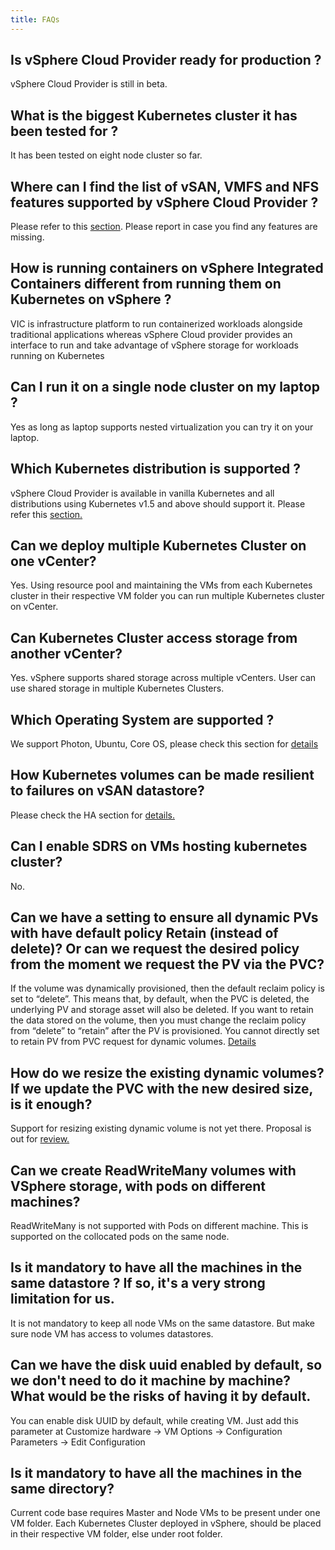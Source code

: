 ```yaml
---
title: FAQs
---
```


## Is vSphere Cloud Provider ready for production ?
vSphere Cloud Provider is still in beta.
 
## What is the biggest Kubernetes cluster it has been tested for ?
It has been tested on eight node cluster so far.
 
## Where can I find the list of vSAN, VMFS and NFS features supported by vSphere Cloud Provider ?
Please refer to this [section](/spbm.html). Please report in case you find any features are missing.
 
## How is running containers on vSphere Integrated Containers different from running them on Kubernetes on vSphere ? 
VIC is infrastructure platform to run containerized workloads alongside traditional applications whereas vSphere Cloud provider provides an interface to run and take advantage of vSphere storage for workloads running on Kubernetes
 
## Can I run it on a single node cluster on my laptop ?
Yes as long as laptop supports nested virtualization you can try it on your laptop.
 
## Which Kubernetes distribution is supported ?
vSphere Cloud Provider is available in vanilla Kubernetes and all distributions using Kubernetes v1.5 and above should support it. Please refer this [section.](/docker-volume-vsphere/kubernetes/prereq.html)  
 
## Can we deploy multiple Kubernetes Cluster on one vCenter? 
Yes. Using resource pool and maintaining the VMs from each Kubernetes cluster in their respective VM folder you can run multiple Kubernetes cluster on vCenter.  
 
 
## Can Kubernetes Cluster access storage from another vCenter? 
Yes. vSphere supports shared storage across multiple vCenters. User can use shared storage in multiple Kubernetes Clusters.
 
## Which Operating System are supported ? 
We support Photon, Ubuntu, Core OS, please check this section for [details](/docker-volume-vsphere/kubernetes/prereq.html)
 
## How Kubernetes volumes can be made resilient to failures on vSAN datastore?
Please check the HA section for [details.](/docker-volume-vsphere/kubernetes/ha.html)
 
## Can I enable SDRS on VMs hosting kubernetes cluster?
No.
 
## Can we have a setting to ensure all dynamic PVs with have default policy Retain (instead of delete)? Or can we request the desired policy from the moment we request the PV via the PVC?
If the volume was dynamically provisioned, then the default reclaim policy is set to “delete”.  This means that, by default, when the PVC is deleted, the underlying PV and storage asset will also be deleted.
If you want to retain the data stored on the volume, then you must change the reclaim policy from “delete” to “retain” after the PV is provisioned. You cannot directly set to retain PV from PVC request for dynamic volumes. [Details](https://kubernetes.io/docs/tasks/administer-cluster/change-pv-reclaim-policy/)
 
## How do we resize the existing dynamic volumes? If we update the PVC with the new desired size, is it enough?
Support for resizing existing dynamic volume is not yet there.
Proposal is out for [review.](https://github.com/gnufied/community/blob/91b41028182a5291b4eccbf88f8065f66b2b7eed/contributors/design-proposals/grow-volume-size.md)
 
## Can we create ReadWriteMany volumes with VSphere storage, with pods on different machines?
ReadWriteMany is not supported with Pods on different machine. This is supported on the collocated pods on the same node.
 
## Is it mandatory to have all the machines in the same datastore ? If so, it's a very strong limitation for us.
It is not mandatory to keep all node VMs on the same datastore.  But make sure node VM has access to volumes datastores.
 
 
## Can we have the disk uuid enabled by default, so we don't need to do it machine by machine? What would be the risks of having it by default. 
You can enable disk UUID by default, while creating VM. Just add this parameter at
Customize hardware -> VM Options -> Configuration Parameters -> Edit Configuration
 
## Is it mandatory to have all the machines in the same directory?
Current code base requires Master and Node VMs to be present under one VM folder. Each Kubernetes Cluster deployed in vSphere, should be placed in their respective VM folder, else under root folder.
